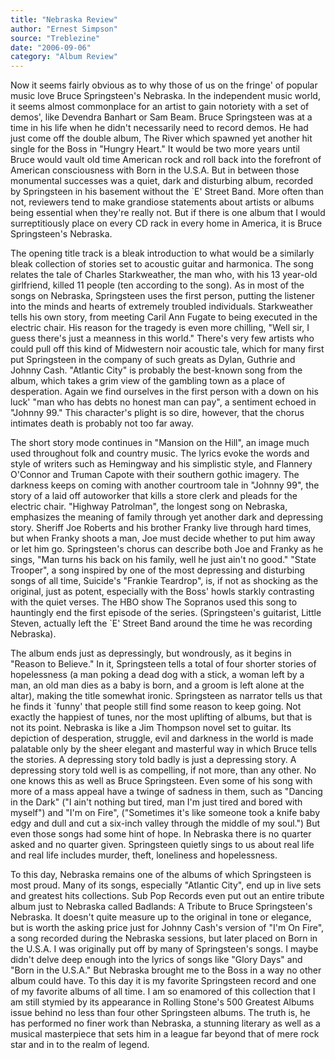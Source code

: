 ```yaml
---
title: "Nebraska Review"
author: "Ernest Simpson"
source: "Treblezine"
date: "2006-09-06"
category: "Album Review"
---
```


Now it seems fairly obvious as to why those of us on the fringe' of popular music love Bruce Springsteen's Nebraska. In the independent music world, it seems almost commonplace for an artist to gain notoriety with a set of demos', like Devendra Banhart or Sam Beam. Bruce Springsteen was at a time in his life when he didn't necessarily need to record demos. He had just come off the double album, The River which spawned yet another hit single for the Boss in "Hungry Heart." It would be two more years until Bruce would vault old time American rock and roll back into the forefront of American consciousness with Born in the U.S.A. But in between those monumental successes was a quiet, dark and disturbing album, recorded by Springsteen in his basement without the `E' Street Band. More often than not, reviewers tend to make grandiose statements about artists or albums being essential when they're really not. But if there is one album that I would surreptitiously place on every CD rack in every home in America, it is Bruce Springsteen's Nebraska.

The opening title track is a bleak introduction to what would be a similarly bleak collection of stories set to acoustic guitar and harmonica. The song relates the tale of Charles Starkweather, the man who, with his 13 year-old girlfriend, killed 11 people (ten according to the song). As in most of the songs on Nebraska, Springsteen uses the first person, putting the listener into the minds and hearts of extremely troubled individuals. Starkweather tells his own story, from meeting Caril Ann Fugate to being executed in the electric chair. His reason for the tragedy is even more chilling, "Well sir, I guess there's just a meanness in this world." There's very few artists who could pull off this kind of Midwestern noir acoustic tale, which for many first put Springsteen in the company of such greats as Dylan, Guthrie and Johnny Cash. "Atlantic City" is probably the best-known song from the album, which takes a grim view of the gambling town as a place of desperation. Again we find ourselves in the first person with a down on his luck' "man who has debts no honest man can pay", a sentiment echoed in "Johnny 99." This character's plight is so dire, however, that the chorus intimates death is probably not too far away.

The short story mode continues in "Mansion on the Hill", an image much used throughout folk and country music. The lyrics evoke the words and style of writers such as Hemingway and his simplistic style, and Flannery O'Connor and Truman Capote with their southern gothic imagery. The darkness keeps on coming with another courtroom tale in "Johnny 99", the story of a laid off autoworker that kills a store clerk and pleads for the electric chair. "Highway Patrolman", the longest song on Nebraska, emphasizes the meaning of family through yet another dark and depressing story. Sheriff Joe Roberts and his brother Franky live through hard times, but when Franky shoots a man, Joe must decide whether to put him away or let him go. Springsteen's chorus can describe both Joe and Franky as he sings, "Man turns his back on his family, well he just ain't no good." "State Trooper", a song inspired by one of the most depressing and disturbing songs of all time, Suicide's "Frankie Teardrop", is, if not as shocking as the original, just as potent, especially with the Boss' howls starkly contrasting with the quiet verses. The HBO show The Sopranos used this song to hauntingly end the first episode of the series. (Springsteen's guitarist, Little Steven, actually left the `E' Street Band around the time he was recording Nebraska).

The album ends just as depressingly, but wondrously, as it begins in "Reason to Believe." In it, Springsteen tells a total of four shorter stories of hopelessness (a man poking a dead dog with a stick, a woman left by a man, an old man dies as a baby is born, and a groom is left alone at the altar), making the title somewhat ironic. Springsteen as narrator tells us that he finds it `funny' that people still find some reason to keep going. Not exactly the happiest of tunes, nor the most uplifting of albums, but that is not its point. Nebraska is like a Jim Thompson novel set to guitar. Its depiction of desperation, struggle, evil and darkness in the world is made palatable only by the sheer elegant and masterful way in which Bruce tells the stories. A depressing story told badly is just a depressing story. A depressing story told well is as compelling, if not more, than any other. No one knows this as well as Bruce Springsteen. Even some of his song with more of a mass appeal have a twinge of sadness in them, such as "Dancing in the Dark" ("I ain't nothing but tired, man I'm just tired and bored with myself") and "I'm on Fire", ("Sometimes it's like someone took a knife baby edgy and dull and cut a six-inch valley through the middle of my soul.") But even those songs had some hint of hope. In Nebraska there is no quarter asked and no quarter given. Springsteen quietly sings to us about real life and real life includes murder, theft, loneliness and hopelessness.

To this day, Nebraska remains one of the albums of which Springsteen is most proud. Many of its songs, especially "Atlantic City", end up in live sets and greatest hits collections. Sub Pop Records even put out an entire tribute album just to Nebraska called Badlands: A Tribute to Bruce Springsteen's Nebraska. It doesn't quite measure up to the original in tone or elegance, but is worth the asking price just for Johnny Cash's version of "I'm On Fire", a song recorded during the Nebraska sessions, but later placed on Born in the U.S.A. I was originally put off by many of Springsteen's songs. I maybe didn't delve deep enough into the lyrics of songs like "Glory Days" and "Born in the U.S.A." But Nebraska brought me to the Boss in a way no other album could have. To this day it is my favorite Springsteen record and one of my favorite albums of all time. I am so enamored of this collection that I am still stymied by its appearance in Rolling Stone's 500 Greatest Albums issue behind no less than four other Springsteen albums. The truth is, he has performed no finer work than Nebraska, a stunning literary as well as a musical masterpiece that sets him in a league far beyond that of mere rock star and in to the realm of legend.
